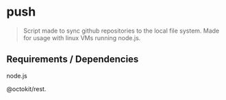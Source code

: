 # push

> Script made to sync github repositories to the local file system. Made for usage with linux VMs running node.js.

## Requirements / Dependencies

node.js

@octokit/rest.
